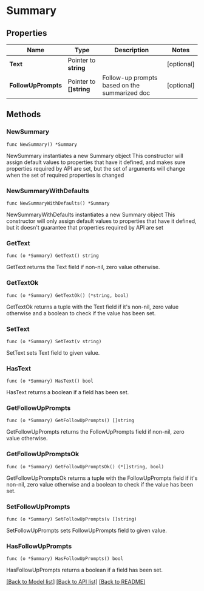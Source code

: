 # Summary

## Properties

Name | Type | Description | Notes
------------ | ------------- | ------------- | -------------
**Text** | Pointer to **string** |  | [optional] 
**FollowUpPrompts** | Pointer to **[]string** | Follow-up prompts based on the summarized doc | [optional] 

## Methods

### NewSummary

`func NewSummary() *Summary`

NewSummary instantiates a new Summary object
This constructor will assign default values to properties that have it defined,
and makes sure properties required by API are set, but the set of arguments
will change when the set of required properties is changed

### NewSummaryWithDefaults

`func NewSummaryWithDefaults() *Summary`

NewSummaryWithDefaults instantiates a new Summary object
This constructor will only assign default values to properties that have it defined,
but it doesn't guarantee that properties required by API are set

### GetText

`func (o *Summary) GetText() string`

GetText returns the Text field if non-nil, zero value otherwise.

### GetTextOk

`func (o *Summary) GetTextOk() (*string, bool)`

GetTextOk returns a tuple with the Text field if it's non-nil, zero value otherwise
and a boolean to check if the value has been set.

### SetText

`func (o *Summary) SetText(v string)`

SetText sets Text field to given value.

### HasText

`func (o *Summary) HasText() bool`

HasText returns a boolean if a field has been set.

### GetFollowUpPrompts

`func (o *Summary) GetFollowUpPrompts() []string`

GetFollowUpPrompts returns the FollowUpPrompts field if non-nil, zero value otherwise.

### GetFollowUpPromptsOk

`func (o *Summary) GetFollowUpPromptsOk() (*[]string, bool)`

GetFollowUpPromptsOk returns a tuple with the FollowUpPrompts field if it's non-nil, zero value otherwise
and a boolean to check if the value has been set.

### SetFollowUpPrompts

`func (o *Summary) SetFollowUpPrompts(v []string)`

SetFollowUpPrompts sets FollowUpPrompts field to given value.

### HasFollowUpPrompts

`func (o *Summary) HasFollowUpPrompts() bool`

HasFollowUpPrompts returns a boolean if a field has been set.


[[Back to Model list]](../README.md#documentation-for-models) [[Back to API list]](../README.md#documentation-for-api-endpoints) [[Back to README]](../README.md)


